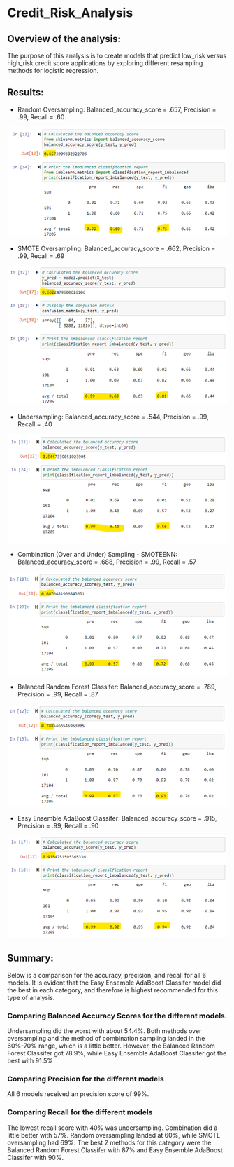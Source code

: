 # Credit_Risk_Analysis

## Overview of the analysis: 
The purpose of this analysis is to create models that predict low_risk versus high_risk credit score applications by exploring different resampling methods for logistic regression.

## Results: 

 - Random Oversampling: Balanced_accuracy_score = .657, Precision = .99, Recall = .60

![](images/Roversampling.png)

 - SMOTE Oversampling: Balanced_accuracy_score = .662, Precision = .99, Recall = .69 

![](images/SMOTEoversampling.png)

 - Undersampling: Balanced_accuracy_score = .544, Precision = .99, Recall = .40

![](images/Undersampling.png)

 - Combination (Over and Under) Sampling - SMOTEENN: Balanced_accuracy_score = .688, Precision = .99, Recall = .57

![](images/SMOTEENN.png)

 - Balanced Random Forest Classifer: Balanced_accuracy_score = .789, Precision = .99, Recall = .87

![](images/brfc.png)

 - Easy Ensemble AdaBoost Classifer: Balanced_accuracy_score = .915, Precision = .99, Recall = .90

![](images/ensemble.png)

## Summary: 
Below is a comparison for the accuracy, precision, and recall for all 6 models. It is evident that the Easy Ensemble AdaBoost Classifer model did the best in each category, and therefore is highest recommended for this type of analysis.

### Comparing Balanced Accuracy Scores for the different models. 
Undersampling did the worst with about 54.4%. Both methods over oversampling and the method of combination sampling landed in the 60%-70% range, which is a little better. However, the Balanced Random Forest Classifer got 78.9%, while Easy Ensemble AdaBoost Classifer got the best with 91.5%

### Comparing Precision for the different models
All 6 models received an precision score of 99%. 

### Comparing Recall for the different models
The lowest recall score with 40% was undersampling. Combination did a little better with 57%. Random oversampling landed at 60%, while SMOTE oversampling had 69%. The best 2 methods for this category were the Balanced Random Forest Classifer with 87% and Easy Ensemble AdaBoost Classifer with 90%.

